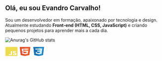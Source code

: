 ## Olá, eu sou Evandro Carvalho!

Sou um desenvolvedor em formação, apaixonado por tecnologia e design.  
Atualmente estudando **Front-end (HTML, CSS, JavaScript)** e criando pequenos projetos para aprender mais a cada dia.


![Anurag's GitHub stats](https://github-readme-stats.vercel.app/api?username=evandrovillelaviera-commits&show_icons=true&theme=dark)

<link rel="stylesheet" type='text/css' href="https://cdn.jsdelivr.net/gh/devicons/devicon@latest/devicon.min.css" />

<div style= "display: inline_block">

  <img align="center" alt="Evandro-Js" height="30" width="40" src="https://raw.githubusercontent.com/devicons/devicon/master/icons/javascript/javascript-plain.svg">
    <img align="center" alt="Evandro-HTML" height="30" width="40" src="https://raw.githubusercontent.com/devicons/devicon/master/icons/html5/html5-original.svg">
  <img align="center" alt="Evandro-CSS" height="30" width="40" src="https://raw.githubusercontent.com/devicons/devicon/master/icons/css3/css3-original.svg">
</div
  
